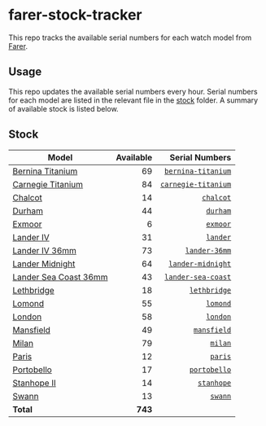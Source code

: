 # farer-stock-tracker

This repo tracks the available serial numbers for each watch model from [Farer](https://farer.com).

## Usage

This repo updates the available serial numbers every hour. Serial numbers for each model are listed in the relevant file in the [stock](./stock) folder. A summary of available stock is listed below.

## Stock

| Model | Available | Serial Numbers |
| ----- | --------: | -------------: |
| [Bernina Titanium](https://usd.farer.com/products/bernina-titanium) | 69 | [`bernina-titanium`](./stock/bernina-titanium) |
| [Carnegie Titanium](https://usd.farer.com/products/carnegie-titanium) | 84 | [`carnegie-titanium`](./stock/carnegie-titanium) |
| [Chalcot](https://usd.farer.com/products/chalcot) | 14 | [`chalcot`](./stock/chalcot) |
| [Durham](https://usd.farer.com/products/durham) | 44 | [`durham`](./stock/durham) |
| [Exmoor](https://usd.farer.com/products/exmoor) | 6 | [`exmoor`](./stock/exmoor) |
| [Lander IV](https://usd.farer.com/products/lander) | 31 | [`lander`](./stock/lander) |
| [Lander IV 36mm](https://usd.farer.com/products/lander-36mm) | 73 | [`lander-36mm`](./stock/lander-36mm) |
| [Lander Midnight](https://usd.farer.com/products/lander-midnight) | 64 | [`lander-midnight`](./stock/lander-midnight) |
| [Lander Sea Coast 36mm](https://usd.farer.com/products/lander-sea-coast) | 43 | [`lander-sea-coast`](./stock/lander-sea-coast) |
| [Lethbridge](https://usd.farer.com/products/lethbridge) | 18 | [`lethbridge`](./stock/lethbridge) |
| [Lomond](https://usd.farer.com/products/lomond) | 55 | [`lomond`](./stock/lomond) |
| [London](https://usd.farer.com/products/london) | 58 | [`london`](./stock/london) |
| [Mansfield](https://usd.farer.com/products/mansfield) | 49 | [`mansfield`](./stock/mansfield) |
| [Milan](https://usd.farer.com/products/milan) | 79 | [`milan`](./stock/milan) |
| [Paris](https://usd.farer.com/products/paris) | 12 | [`paris`](./stock/paris) |
| [Portobello](https://usd.farer.com/products/portobello) | 17 | [`portobello`](./stock/portobello) |
| [Stanhope II](https://usd.farer.com/products/stanhope) | 14 | [`stanhope`](./stock/stanhope) |
| [Swann](https://usd.farer.com/products/swann) | 13 | [`swann`](./stock/swann) |
| **Total** | **743** | |
